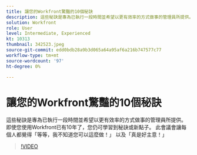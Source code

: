 ```yaml
---
title: 讓您的Workfront驚豔的10個秘訣
description: 這些秘訣是專為已執行一段時間並希望以更有效率的方式做事的管理員所提供。
solution: Workfront
role: User
level: Intermediate, Experienced
kt: 10313
thumbnail: 342523.jpeg
source-git-commit: edd0bdb28a9b3d065a64a95af6a216b747577c77
workflow-type: tm+mt
source-wordcount: '97'
ht-degree: 0%

---
```


# 讓您的Workfront驚豔的10個秘訣

這些秘訣是專為已執行一段時間並希望以更有效率的方式做事的管理員所提供。 即使您使用Workfront已有10年了，您仍可學習到秘訣或新點子。 此會議會讓每個人都覺得「等等，我不知道您可以這麼做！」 以及「真是好主意！」

>[!VIDEO](https://video.tv.adobe.com/v/342523/?quality=12&learn=on)
